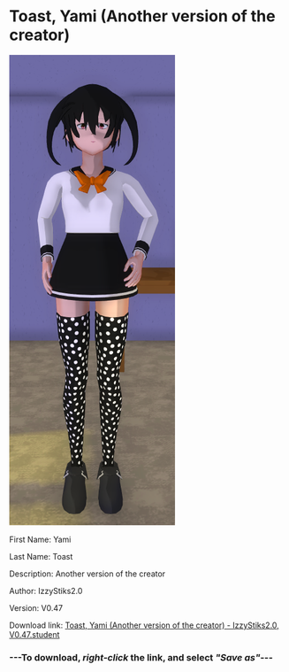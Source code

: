 # Toast, Yami (Another version of the creator)

<img src = "https://raw.githubusercontent.com/Arbiter1223/Daigaku-Gurashi-Custom-Students/master/Students/Files/Toast%2C%20Yami%20(Another%20version%20of%20the%20creator).png">

First Name: Yami

Last Name: Toast

Description: Another version of the creator

Author: IzzyStiks2.0

Version: V0.47

Download link: <a href="https://raw.githubusercontent.com/Arbiter1223/Daigaku-Gurashi-Custom-Students/master/Students/Files/Toast%2C%20Yami%20(Another%20version%20of%20the%20creator)%20-%20IzzyStiks2.0%2C%20V0.47.student">Toast, Yami (Another version of the creator) - IzzyStiks2.0, V0.47.student</a>

### ---**To download, _right-click_ the link, and select _"Save as"_**---
